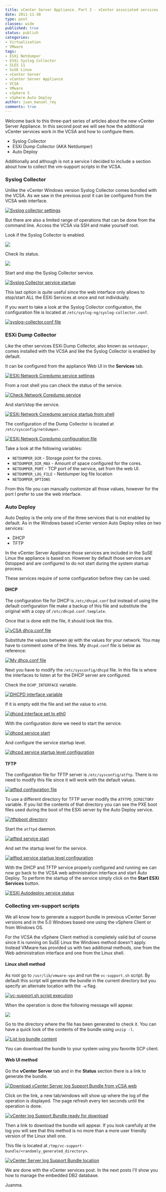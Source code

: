 ```yaml
---
title: vCenter Server Appliance. Part 2 - vCenter associated services
date: 2011-11-30
type: post
classes: wide
published: true
status: publish
categories:
- Virtualization
- VMware
tags:
- ESXi Netdumper
- ESXi Syslog Collector
- SLES 11
- SuSE Linux
- vCenter Server
- vCenter Server Appliance
- VCSA
- VMware
- vSphere 5
- vSphere Auto Deploy
author: juan_manuel_rey
comments: true
---
```


Welcome back to this three-part series of articles about the new vCenter Server Appliance. In this second post we will see how the additional vCenter services work in the VCSA and how to configure them.

-   Syslog Collector
-   ESXi Dump Collector (AKA Netdumper)
-   Auto Deploy

Additionally and although is not a service I decided to include a section about how to collect the vm-support scripts in the VCSA.

### Syslog Collector

Unlike the vCenter Windows version Syslog Collector comes bundled with the VCSA. As we saw in the previous post it can be configured from the VCSA web interface.

[![](/assets/images/image_thumb151_thumb.png "Syslog collector settings")]({{site.url}}/assets/images/image_thumb151_thumb.png)

But there are also a limited range of operations that can be done from the command line. Access the VCSA via SSH and make yourself root.

Look if the Syslog Collector is enabled.

[![](/assets/images/image26.png)]({{site.url}}/assets/images/image26.png)

Check its status.

[![](/assets/images/image27.png)]({{site.url}}/assets/images/image27.png)

Start and stop the Syslog Collector service.

[![](/assets/images/vcsa_syslog_collector_startup.png "Syslog Collector service startup")]({{site.url}}/assets/images/vcsa_syslog_collector_startup.png)

This last option is quite useful since the web interface only allows to stop/start ALL the ESXi Services at once and not individually.

If you want to take a look at the Syslog Collector configuration, the configuration file is located at `/etc/syslog-ng/syslog-collector.conf`.

[![](/assets/images/vcsa_syslog_collector_conf.png "syslog-collector.conf file")]({{site.url}}/assets/images/vcsa_syslog_collector_conf.png)

### ESXi Dump Collector

Like the other services ESXi Dump Collector, also known as `netdumper`, comes installed with the VCSA and like the Syslog Collector is enabled by default.

It can be configured from the appliance Web UI in the **Services** tab.

[![](/assets/images/esxi_network_coredump_settings.png "ESXi Network Coredump service settings")]({{site.url}}/assets/images/esxi_network_coredump_settings.png)

From a root shell you can check the status of the service.

[![](/assets/images/check_netdumper_service.png "Check Network Coredump service")]({{site.url}}/assets/images/check_netdumper_service.png)

And start/stop the service.

[![](/assets/images/start_stop_netdumper.png "ESXi Network Coredump service startup from shell")]({{site.url}}/assets/images/start_stop_netdumper.png)

The configuration of the Dump Collector is located at `/etc/sysconfig/netdumper`.

[![](/assets/images/netdumper_config_file.png "ESXi Network Coredump configuration file")]({{site.url}}/assets/images/netdumper_config_file.png)

Take a look at the following variables:

-   `NETDUMPER_DIR` - Storage point for the cores.
-   `NETDUMPER_DIR_MAX` - Amount of space configured for the cores.
-   `NETDUMPER_PORT` - TCP port of the service, set from the web UI.
-   `NETDUMPER_LOG_FILE` - Netdumper log file location
-   `NETDUMPER_OPTIONS`

From this file you can manually customize all those values, however for the port I prefer to use the web interface.

### Auto Deploy

Auto Deploy is the only one of the three services that is not enabled by default. As in the Windows based vCenter version Auto Deploy relies on two services:

-   DHCP
-   TFTP

In the vCenter Server Appliance those services are included in the SuSE Linux the appliance is based on. However by default those services are 0stopped and are configured to do not start during the system startup process.

These services require of some configuration before they can be used.

#### DHCP

The configuration file for DHCP is `/etc/dhcpd.conf` but instead of using the default configuration file make a backup of this file and substitute the original with a copy of `/etc/dhcpd.conf.template`.

Once that is done edit the file, it should look like this.

[![](/assets/images/vcsa_dhcp_config_file.png "vCSA dhcp.conf file")]({{site.rul}}/assets/images/vcsa_dhcp_config_file.png)

Substitute the values between `@@` with the values for your network. You may have to comment some of the lines. My `dhcpd.conf` file is below as
reference:

[![](/assets/images/vjlab_dhcp_config_file.png "My dhcp.conf file")]({{site.url}}/assets/images/vjlab_dhcp_config_file.png)

Next you have to modify the `/etc/sysconfig/dhcpd` file. In this file is where the interfaces to listen at for the DHCP server are configured.

Check the `DCHP_INTERFACE` variable.

[![](/assets/images/dhcpd_interface.png "DHCPD interface variable")]({{site.url}}/assets/images/dhcpd_interface.png)

If it is empty edit the file and set the value to `eth0`.

[![](/assets/images/dhcpd_interface_eth0.png "dhcpd interface set to eth0")]({{site.url}}/assets/images/dhcpd_interface_eth0.png)

With the configuration done we need to start the service.

[![](/assets/images/dhcpd_service_start.png "dhcpd service start")]({{site.url}}/assets/images/dhcpd_service_start.png)

And configure the service startup level.

[![](/assets/images/dhcpd_service_level_configuration.png "dhcpd service startup level configuration")]({{site.url}}/assets/images/dhcpd_service_level_configuration.png)

#### TFTP

The configuration file for TFTP server is `/etc/sysconfig/atftp`. There is no need to modify this file since it will work with the default values.

[![](/assets/images/atftpd_config_file.png "atftpd confguration file")]({{site.url}}/assets/images/atftpd_config_file.png)

To use a different directory for TFTP server modify the `ATFTPD_DIRECTORY` variable. If you list the contents of that directory you can see the PXE boot files used during the boot of the ESXi server by the Auto Deploy service.

[![](/assets/images/tftpboot_directory.png "/tftpboot directory")]({{site.url}}/assets/images/tftpboot_directory.png)

Start the `atftpd` daemon.

[![](/assets/images/atftpd_service_start.png "atftpd service start")]({{site.url}}/assets/images/atftpd_service_start.png)

And set the startup level for the service.

[![](/assets/images/atftpd_service_level_configuration.png "atftpd service startup level configuration")]({{site.url}}/assets/images/atftpd_service_level_configuration.png)

With the DHCP and TFTP service properly configured and running we can now go back to the VCSA web administration interface and start Auto Deploy. To perform the startup of the service simply click on the **Start ESXi Services** button.

[![](/assets/images/esxi_autodeploy_status_vcsa_ui.png "ESXI Autodeploy service status")]({{site.url}}/assets/images/esxi_autodeploy_status_vcsa_ui.png)

### Collecting vm-support scripts

We all know how to generate a support bundle in previous vCenter Server versions and in the 5.0 Windows based one using the vSphere Client or from Windows OS.

For the VCSA the vSphere Client method is completely valid but of course since it is running on SuSE Linux the Windows method doesn't apply. Instead VMware has provided us with two additional methods, one from the Web administration interface and one from the Linux shell.

#### Linux shell method

As root go to `/usr/lib/vmware-vpx` and run the `vc-support.sh` script. By default this script will generate the bundle in the current directory but you specify an alternate location with the `-w` flag.

[![](/assets/images/vc_support_script_logs.png "vc-support.sh script execution")]({{site.url}}/assets/images/vc_support_script_logs.png)

When the operation is done the following message will appear.

[![](/assets/images/vc_support_finish_message.png)]({{site.url}}/assets/images/vc_support_finish_message.png)

Go to the directory where the file has been generated to check it. You can have a quick look of the contents of the bundle using `unzip -l`.

[![](/assets/images/list_log_bundle_content.png "List log bundle content")]({{site.url}}/assets/images/list_log_bundle_content.png)

You can download the bundle to your system using you favorite SCP client.

#### Web UI method

Go the **vCenter Server** tab and in the **Status** section there is a link to generate the bundle.

[![](/assets/images/download_vc_support_bundle_vcsa_ui.png "Download vCenter Server log Support Bundle from vCSA web")]({{site.url}}/assets/images/download_vc_support_bundle_vcsa_ui.png)

Click on the link, a new tab/windows will show up where the log of the operation is displayed. The page refresh every ten seconds until the operation is done.

[![](/assets/images/vc_support_bundle_ready.png "vCenter log Support Bundle ready for download")]({{site.url}}/assets/images/vc_support_bundle_ready.png)

Then a link to download the bundle will appear. If you look carefully at the log you will see that this method is no more than a more user friendly version of the Linux shell one.

This file is located at `/tmp/vc-support-bundle/<randomly_generated_directory>`.

[![](/assets/images/vc_support_bundle_location.png "vCenter Server log Support Bundle location")]({{site.url}}/assets/images/vc_support_bundle_location.png)

We are done with the vCenter services post. In the next posts I'll show you how to manage the embedded DB2 database.

Juanma.
